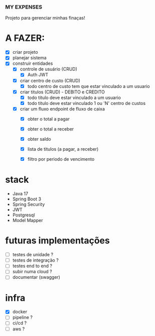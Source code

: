 ### MY EXPENSES

Projeto para gerenciar minhas finaças!

# A FAZER:
- [x] criar projeto
- [x] planejar sistema
- [x] construir entidades
  - [x] controle de usuário (CRUD)
    - [x]  Auth JWT
  - [x] criar centro de custo (CRUD)
    - [x] todo centro de custo tem que estar vinculado a um usuario
  - [x] criar titulos (CRUD) - DEBITO e CREDITO
    - [x] todo titulo deve estar vinculado a um usuario
    - [x] todo titulo deve estar vinculado 1 ou 'N' centro de custos
  - [x] criar um fluxo endpoint de fluxo de caixa
    - [x] obter o total a pagar
    - [x] obter o total a receber
    - [x] obter saldo
    - [x] lista de titulos (a pagar, a receber)
    - [x] filtro por periodo de vencimento


# stack

- Java 17
- Spring Boot 3
- Spring Security
- JWT
- Postgresql
- Model Mapper

# futuras implementações

- [ ] testes de unidade ? 
- [ ] testes de integração ? 
- [ ] testes end to end ? 
- [ ] subir numa cloud ? 
- [ ] documentar (swagger)

# infra
- [x] docker
- [ ] pipeline ? 
- [ ] ci/cd ? 
- [ ] aws ?
